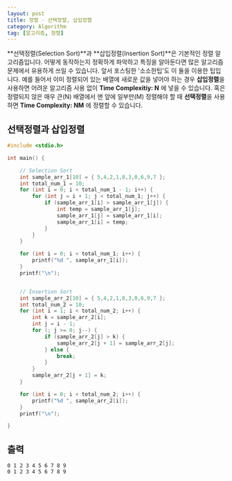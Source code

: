 ```yaml
---
layout: post
title: 정렬 - 선택정렬, 삽입정렬
category: Algorithm
tag: [알고리즘, 정렬]
---
```


**선택정렬(Selection Sort)**과 **삽입정렬(Insertion Sort)**은 기본적인 정렬 알고리즘입니다. 어떻게 동작하는지 정확하게 파악하고 특징을 알아둔다면 많은 알고리즘 문제에서 유용하게 쓰일 수 있습니다. 앞서 포스팅한 '소소한팁'도 이 둘을 이용한 팁입니다. 예를 들어서 이미 정렬되어 있는 배열에 새로운 값을 넣어야 하는 경우 **삽입정렬**을 사용하면 어려운 알고리즘 사용 없이 **Time Complexitiy: N** 에 넣을 수 있습니다. 혹은 정렬되지 않은 매우 큰(N) 배열에서 맨 앞에 일부만(M) 정렬해야 할 때 **선택정렬**을 사용하면 **Time Complexity: NM** 에 정렬할 수 있습니다.

## 선택정렬과 삽입정렬
```cpp
#include <stdio.h>

int main() {

	// Selection Sort
	int sample_arr_1[10] = { 5,4,2,1,8,3,0,6,9,7 };
	int total_num_1 = 10;
	for (int i = 0; i < total_num_1 - 1; i++) {
		for (int j = i + 1; j < total_num_1; j++) {
			if (sample_arr_1[i] > sample_arr_1[j]) {
				int temp = sample_arr_1[j];
				sample_arr_1[j] = sample_arr_1[i];
				sample_arr_1[i] = temp;
			}
		}
	}

	for (int i = 0; i < total_num_1; i++) {
		printf("%d ", sample_arr_1[i]);
	}
	printf("\n");


	// Insertion Sort
	int sample_arr_2[10] = { 5,4,2,1,8,3,0,6,9,7 };
	int total_num_2 = 10;
	for (int i = 1; i < total_num_2; i++) {
		int k = sample_arr_2[i];
		int j = i - 1;
		for (; j >= 0; j--) {
			if (sample_arr_2[j] > k) {
				sample_arr_2[j + 1] = sample_arr_2[j];
			} else {
				break;
			}
		}
		sample_arr_2[j + 1] = k;
	}

	for (int i = 0; i < total_num_2; i++) {
		printf("%d ", sample_arr_2[i]);
	}
	printf("\n");

}
```

## 출력
```
0 1 2 3 4 5 6 7 8 9
0 1 2 3 4 5 6 7 8 9
```